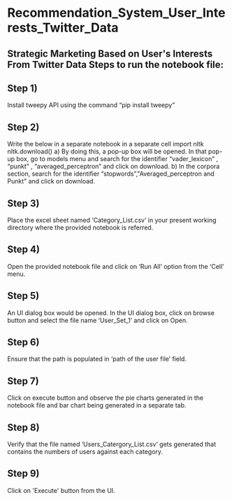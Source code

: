 # Recommendation_System_User_Interests_Twitter_Data
Strategic Marketing Based on User's Interests From Twitter Data
Steps to run the notebook file:
-----------------------------------
Step 1) 
--------
Install tweepy API using the command “pip install tweepy”

Step 2) 
-------
Write the below in a separate notebook in a separate cell
import nltk
nltk.download()
a) By doing this, a pop-up box will be opened. In that pop-up box, go to models menu and search for the identifier “vader_lexicon” , “punkt” , “averaged_perceptron” and click on download.
b) In the corpora section, search for the identifier “stopwords”,"Averaged_perceptron and Punkt" and click on download.

Step 3) 
--------
Place the excel sheet named ‘Category_List.csv’ in your present working directory where the provided notebook is referred.

Step 4) 
--------
Open the provided notebook file and click on ‘Run All’ option from the ‘Cell’ menu.

Step 5)
-------
An UI dialog box would be opened. In the UI dialog box, click on browse button and
select the file name ‘User_Set_1’ and click on Open.

Step 6) 
--------
Ensure that the path is populated in ‘path of the user file’ field.

Step 7) 
---------
Click on execute button and observe the pie charts generated in the notebook file and bar
chart being generated in a separate tab.

Step 8) 
--------
Verify that the file named ‘Users_Catergory_List.csv’ gets generated that contains the
numbers of users against each category.

Step 9)
--------

Click on 'Execute' button from the UI.
